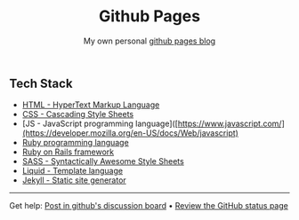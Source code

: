 <header>

<!--
  <<< Author notes: Course header >>>
  Include a 1280×640 image, course title in sentence case, and a concise description in emphasis.
  In your repository settings: enable template repository, add your 1280×640 social image, auto delete head branches.
  Add your open source license, GitHub uses MIT license.
-->

# Github Pages

My own personal [github pages blog](https://acfpeacekeeper.github.io/github-pages/)

</header>

<!--
  <<< Author notes: Finish >>>
  Review what we learned, ask for feedback, provide next steps.
-->

## Tech Stack
- [HTML - HyperText Markup Language](https://html.com/)
- [CSS - Cascading Style Sheets](https://www.w3.org/Style/CSS/Overview.en.html)
- [JS - JavaScript programming language]([https://www.javascript.com/](https://developer.mozilla.org/en-US/docs/Web/javascript)
- [Ruby programming language](https://www.ruby-lang.org/en/)
- [Ruby on Rails framework](https://rubyonrails.org/)
- [SASS - Syntactically Awesome Style Sheets](https://sass-lang.com/)
- [Liquid - Template language](https://shopify.github.io/liquid/)
- [Jekyll - Static site generator](https://jekyllrb.com/)

<footer>

<!--
  <<< Author notes: Footer >>>
  Add a link to get support, GitHub status page, code of conduct, license link.
-->

---

Get help: [Post in github's discussion board](https://github.com/orgs/skills/discussions/categories/github-pages) &bull; [Review the GitHub status page](https://www.githubstatus.com/)
</footer>
